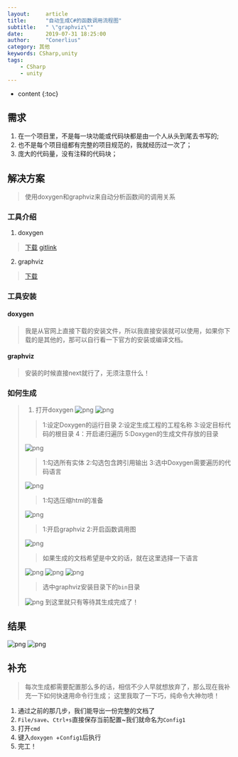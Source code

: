 ```yaml
---
layout:     article
title:      "自动生成C#的函数调用流程图"
subtitle:   " \"graphviz\""
date:       2019-07-31 18:25:00
author:     "Conerlius"
category: 其他
keywords: CSharp,unity
tags:
    - CSharp
    - unity
---
```

* content
{:toc}

## 需求
1. 在一个项目里，不是每一块功能或代码块都是由一个人从头到尾去书写的;
2. 也不是每个项目组都有完整的项目规范的，我就经历过一次了；
3. 庞大的代码量，没有注释的代码块；
## 解决方案
> 使用doxygen和graphviz来自动分析函数间的调用关系
### 工具介绍
1. doxygen
> [下载](http://www.doxygen.nl/download.html#srcbin) [gitlink](https://github.com/doxygen/doxygen)
2. graphviz
> [下载](http://www.graphviz.org/)
### 工具安装
#### doxygen
> 我是从官网上直接下载的安装文件，所以我直接安装就可以使用，如果你下载的是其他的，那可以自行看一下官方的安装或编译文档。
#### graphviz
> 安装的时候直接next就行了，无须注意什么！
### 如何生成
> 1. 打开doxygen ![png](http://www.conerlius.cn/wp-content/uploads/2019/04/DoxygenIcon.png)
> ![png](http://www.conerlius.cn/wp-content/uploads/2019/04/DoxygenStep1.png)
> 
>> 1:设定Doxygen的运行目录
>> 2:设定生成工程的工程名称
>> 3:设定目标代码的根目录
>> 4：开启递归遍历
>> 5:Doxygen的生成文件存放的目录
>
> ![png](http://www.conerlius.cn/wp-content/uploads/2019/04/DoxygenStep2.png)
>
>> 1:勾选所有实体
>> 2:勾选包含跨引用输出
>> 3:选中Doxygen需要遍历的代码语言
> 
> ![png](http://www.conerlius.cn/wp-content/uploads/2019/04/DoxygenStep3.png)
>
>> 1:勾选压缩html的准备
>
> ![png](http://www.conerlius.cn/wp-content/uploads/2019/04/DoxygenStep4.png)
>
>> 1:开启graphviz
>> 2:开启函数调用图
>
> ![png](http://www.conerlius.cn/wp-content/uploads/2019/04/DoxygenStep5.png)
>
>> 如果生成的文档希望是中文的话，就在这里选择一下语言
>
> ![png](http://www.conerlius.cn/wp-content/uploads/2019/04/DoxygenStep6.png)
> ![png](http://www.conerlius.cn/wp-content/uploads/2019/04/DoxygenStep7.png)
> ![png](http://www.conerlius.cn/wp-content/uploads/2019/04/DoxygenStep8.png)
>
>> 选中graphviz安装目录下的`bin`目录
>
> ![png](http://www.conerlius.cn/wp-content/uploads/2019/04/DoxygenStep9.png)
> 到这里就只有等待其生成完成了！
## 结果
![png](http://www.conerlius.cn/wp-content/uploads/2019/04/DoxygenResult1.png)
![png](http://www.conerlius.cn/wp-content/uploads/2019/04/DoxygenResult2.png)

## 补充
> 每次生成都需要配置那么多的话，相信不少人早就想放弃了，那么现在我补充一下如何快速用命令行生成；
> 这里我取了一下巧，纯命令大神勿喷！

1. 通过之前的那几步，我们能导出一份完整的文档了
2. `File/save`、`Ctrl+s`直接保存当前配置~我们就命名为`Config1`
3. 打开`cmd`
4. 键入`doxygen `+`Config1`后执行
5. 完工！